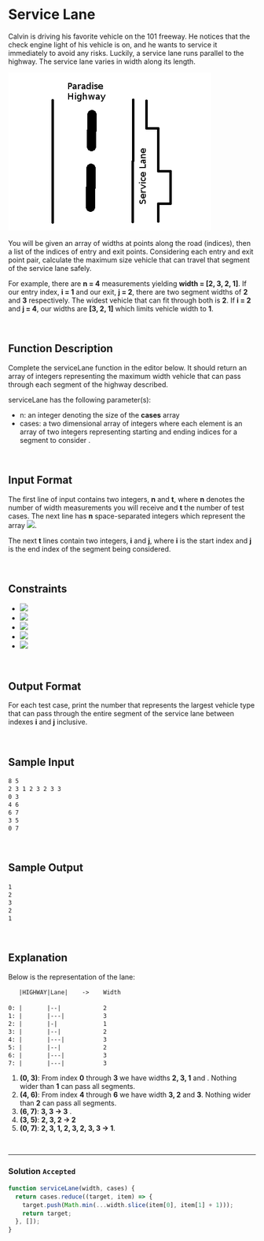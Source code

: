 # Service Lane
  
Calvin is driving his favorite vehicle on the 101 freeway. He notices that the check engine light of his vehicle is on, and he wants to service it immediately to avoid any risks. Luckily, a service lane runs parallel to the highway. The service lane varies in width along its length.

![](./images/serviceLane.png)

You will be given an array of widths at points along the road (indices), then a list of the indices of entry and exit points. Considering each entry and exit point pair, calculate the maximum size vehicle that can travel that segment of the service lane safely.

For example, there are **n = 4** measurements yielding **width = [2, 3, 2, 1]**. If our entry index, **i = 1** and our exit, **j = 2**, there are two segment widths of **2** and **3** respectively. The widest vehicle that can fit through both is **2**. If **i = 2** and **j = 4**, our widths are **[3, 2, 1]** which limits vehicle width to **1**.

<br/>

## Function Description

Complete the serviceLane function in the editor below. It should return an array of integers representing the maximum width vehicle that can pass through each segment of the highway described.

serviceLane has the following parameter(s):

- n: an integer denoting the size of the **cases** array
- cases: a two dimensional array of integers where each element is an array of two integers representing starting and ending indices for a segment to consider .

<br/>

## Input Format

The first line of input contains two integers, **n** and **t**, where **n** denotes the number of width measurements you will receive and **t** the number of test cases. The next line has **n** space-separated integers which represent the array ![](https://latex.codecogs.com/gif.latex?width[w_{0},&space;w_{1}&space;...&space;,&space;w_{n-1}]).

The next **t** lines contain two integers, **i** and **j**, where **i** is the start index and **j** is the end index of the segment being considered.

<br/>

## Constraints
- ![](https://latex.codecogs.com/gif.latex?2\leq&space;n\leq&space;100000)
- ![](https://latex.codecogs.com/gif.latex?1\leq&space;t\leq&space;1000)
- ![](https://latex.codecogs.com/gif.latex?0\leq&space;i<&space;j<&space;n)
- ![](https://latex.codecogs.com/gif.latex?2\leq&space;j&space;-&space;i&space;&plus;&space;1\leq&space;min(n,&space;1000))
- ![](https://latex.codecogs.com/gif.latex?1\leq&space;width[k]\leq&space;3,&space;where&space;\,&space;0\leq&space;k<&space;n)

<br/>

## Output Format

For each test case, print the number that represents the largest vehicle type that can pass through the entire segment of the service lane between indexes **i** and **j** inclusive.

<br/>

## Sample Input
```
8 5
2 3 1 2 3 2 3 3
0 3
4 6
6 7
3 5
0 7
```

<br/>

## Sample Output
```
1
2
3
2
1
```

<br/>

## Explanation

Below is the representation of the lane:
```
   |HIGHWAY|Lane|    ->    Width

0: |       |--|            2
1: |       |---|           3
2: |       |-|             1
3: |       |--|            2
4: |       |---|           3
5: |       |--|            2
6: |       |---|           3
7: |       |---|           3
```

1. **(0, 3)**: From index **0** through **3** we have widths **2, 3, 1** and . Nothing wider than **1** can pass all segments.
2. **(4, 6)**: From index **4** through **6** we have width **3, 2** and **3**. Nothing wider than **2** can pass all segments.
3. **(6, 7)**: **3, 3 -> 3** .
4. **(3, 5)**: **2, 3, 2 -> 2**
5. **(0, 7)**: **2, 3, 1, 2, 3, 2, 3, 3 -> 1**.

<br/>

---

### Solution `Accepted`

```javascript
function serviceLane(width, cases) {
  return cases.reduce((target, item) => {
    target.push(Math.min(...width.slice(item[0], item[1] + 1)));
    return target;
  }, []);
}
```